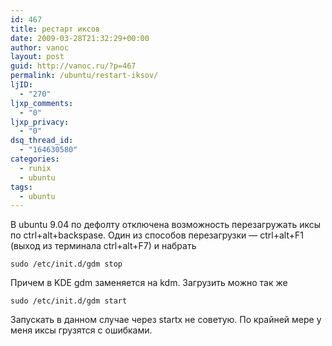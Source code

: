 ```yaml
---
id: 467
title: рестарт иксов
date: 2009-03-28T21:32:29+00:00
author: vanoc
layout: post
guid: http://vanoc.ru/?p=467
permalink: /ubuntu/restart-iksov/
ljID:
  - "270"
ljxp_comments:
  - "0"
ljxp_privacy:
  - "0"
dsq_thread_id:
  - "164630580"
categories:
  - runix
  - ubuntu
tags:
  - ubuntu
---
```

В ubuntu 9.04 по дефолту отключена возможность перезагружать иксы по ctrl+alt+backspase. Один из способов перезагрузки &#8212; ctrl+alt+F1 (выход из терминала ctrl+alt+F7) и набрать
  
`sudo /etc/init.d/gdm stop`
  
Причем в KDE gdm заменяется на kdm. Загрузить можно так же
  
`sudo /etc/init.d/gdm start`
  
Запускать в данном случае через startx не советую. По крайней мере у меня иксы грузятся с ошибками.